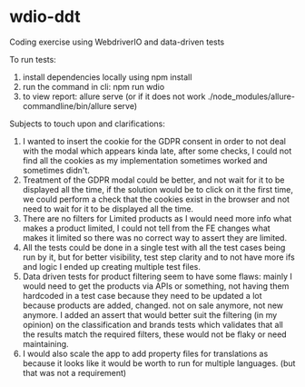 # wdio-ddt
Coding exercise using WebdriverIO and data-driven tests

To run tests:
1. install dependencies locally using npm install
2. run the command in cli: npm run wdio
3. to view report: allure serve (or if it does not work ./node_modules/allure-commandline/bin/allure serve)



Subjects to touch upon and clarifications:
1. I wanted to insert the cookie for the GDPR consent in order to not deal with the modal which appears kinda late, after some checks, I could not find all the cookies as my implementation sometimes worked and sometimes didn't.
2. Treatment of the GDPR modal could be better, and not wait for it to be displayed all the time, if the solution would be to click on it the first time, we could perform a check that the cookies exist in the browser and not need to wait for it to be displayed all the time.
3. There are no filters for Limited products as I would need more info what makes a product limited, I could not tell from the FE changes what makes it limited so there was no correct way to assert they are limited.
4. All the tests could be done in a single test with all the test cases being run by it, but for better visibility, test step clarity and to not have more ifs and logic I ended up creating multiple test files.
5. Data driven tests for product filtering seem to have some flaws: mainly I would need to get the products via APIs or something, not having them hardcoded in a test case because they need to be updated a lot because products are added, changed. not on sale anymore, not new anymore. I added an assert that would better suit the filtering (in my opinion) on the classification and brands tests which validates that all the results match the required filters, these would not be flaky or need maintaining.
6. I would also scale the app to add property files for translations as because it looks like it would be worth to run for multiple languages. (but that was not a requirement)
